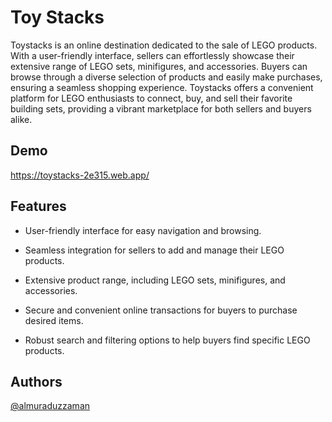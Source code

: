 # Toy Stacks

Toystacks is an online destination dedicated to the sale of LEGO products. With a user-friendly interface, sellers can effortlessly showcase their extensive range of LEGO sets, minifigures, and accessories. Buyers can browse through a diverse selection of products and easily make purchases, ensuring a seamless shopping experience. Toystacks offers a convenient platform for LEGO enthusiasts to connect, buy, and sell their favorite building sets, providing a vibrant marketplace for both sellers and buyers alike.

## Demo

https://toystacks-2e315.web.app/


## Features

- User-friendly interface for easy navigation and browsing.
- Seamless integration for sellers to add and manage their LEGO products.

- Extensive product range, including LEGO sets, minifigures, and accessories.
- Secure and convenient online transactions for buyers to purchase desired items.
- Robust search and filtering options to help buyers find specific LEGO products.

## Authors
 [@almuraduzzaman](https://github.com/almuraduzzaman)

